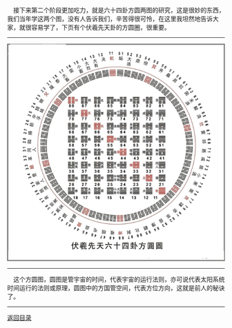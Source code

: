 &emsp;接下来第二个阶段更加吃力，就是六十四卦方圆两图的研究，这是很妙的东西，我们当年学这两个图，没有人告诉我们，辛苦得很可怜，在这里我坦然地告诉大家，就很容易学了，下页有个伏羲先天卦的方圆圈，很重要。
___
![六十四卦方圆图](../image/fangyuantu.jpg)
___
&emsp;这个方圆图，圆图是管宇宙的时间，代表宇宙的运行法则，亦可说代表太阳系统时间运行的法则或原理，圆图中的方国管空间，代表方位方向，这就是前人的秘诀了。
___
[返回目录](../../master/README.md#目录)
